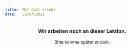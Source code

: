 ```yaml
---
title:  Mit Gott erlebt
date:   23/04/2021
---
```


### <center>Wir arbeiten noch an dieser Lektion.</center>
<center>Bitte komme später zurück.</center>